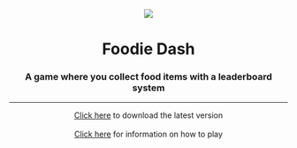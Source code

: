 <div align="center">
    <img src="https://cdn.lncvrt.xyz/foodiedash/icon.png"/>
    <h1>Foodie Dash</h1>
    <h3>A game where you collect food items with a leaderboard system</h3>
</div>

---

<div align="center">
    <a href="https://github.com/Lncvrt/Foodie-Archive/releases/latest/download/Foodie-Dash.exe">Click here</a> to download the latest version
    <br>
    <br>
    <a href="https://cdn.lncvrt.xyz/foodiedash/Foodie%20Dash%20Information.pdf">Click here</a> for information on how to play
</div>